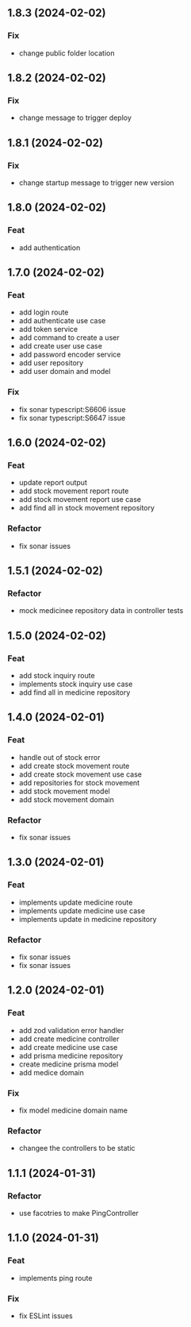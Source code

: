 ## 1.8.3 (2024-02-02)

### Fix

- change public folder location

## 1.8.2 (2024-02-02)

### Fix

- change message to trigger deploy

## 1.8.1 (2024-02-02)

### Fix

- change startup message to trigger new version

## 1.8.0 (2024-02-02)

### Feat

- add authentication

## 1.7.0 (2024-02-02)

### Feat

- add login route
- add authenticate use case
- add token service
- add command to create a user
- add create user use case
- add password encoder service
- add user repository
- add user domain and model

### Fix

- fix sonar typescript:S6606 issue
- fix sonar typescript:S6647 issue

## 1.6.0 (2024-02-02)

### Feat

- update report output
- add stock movement report route
- add stock movement report use case
- add find all in stock movement repository

### Refactor

- fix sonar issues

## 1.5.1 (2024-02-02)

### Refactor

- mock medicinee repository data in controller tests

## 1.5.0 (2024-02-02)

### Feat

- add stock inquiry route
- implements stock inquiry use case
- add find all in medicine repository

## 1.4.0 (2024-02-01)

### Feat

- handle out of stock error
- add create stock movement route
- add create stock movement use case
- add repositories for stock movement
- add stock movement model
- add stock movement domain

### Refactor

- fix sonar issues

## 1.3.0 (2024-02-01)

### Feat

- implements update medicine route
- implements update medicine use case
- implements update in medicine repository

### Refactor

- fix sonar issues
- fix sonar issues

## 1.2.0 (2024-02-01)

### Feat

- add zod validation error handler
- add create medicine controller
- add create medicine use case
- add prisma medicine repository
- create medicine prisma model
- add medice domain

### Fix

- fix model medicine domain name

### Refactor

- changee the controllers to be static

## 1.1.1 (2024-01-31)

### Refactor

- use facotries to make PingController

## 1.1.0 (2024-01-31)

### Feat

- implements ping route

### Fix

- fix ESLint issues
